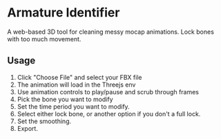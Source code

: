 # Armature Identifier

A web-based 3D tool for cleaning messy mocap animations. Lock bones with too much movement.

## Usage

1. Click "Choose File" and select your FBX file
2. The animation will load in the Threejs env
3. Use animation controls to play/pause and scrub through frames
4. Pick the bone you want to modify
5. Set the time period you want to modify.
6. Select either lock bone, or another option if you don't a full lock.
7. Set the smoothing.
8. Export.
